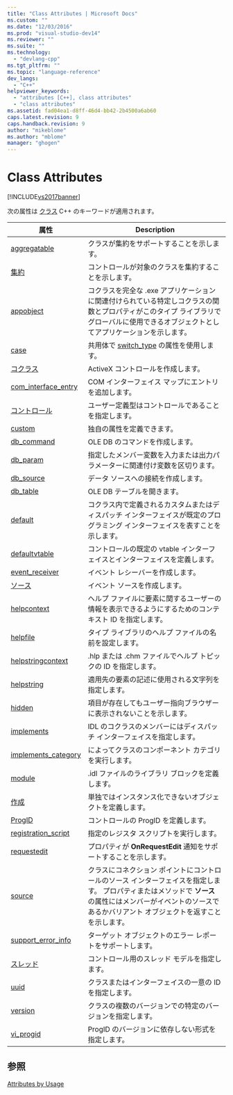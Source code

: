 ```yaml
---
title: "Class Attributes | Microsoft Docs"
ms.custom: ""
ms.date: "12/03/2016"
ms.prod: "visual-studio-dev14"
ms.reviewer: ""
ms.suite: ""
ms.technology: 
  - "devlang-cpp"
ms.tgt_pltfrm: ""
ms.topic: "language-reference"
dev_langs: 
  - "C++"
helpviewer_keywords: 
  - "attributes [C++], class attributes"
  - "class attributes"
ms.assetid: fad04ea1-d8ff-46d4-bb42-2b4500a6ab60
caps.latest.revision: 9
caps.handback.revision: 9
author: "mikeblome"
ms.author: "mblome"
manager: "ghogen"
---
```

# Class Attributes
[!INCLUDE[vs2017banner](../assembler/inline/includes/vs2017banner.md)]

次の属性は [クラス](../cpp/class-cpp.md) C\+\+ のキーワードが適用されます。  
  
|属性|Description|  
|--------|-----------------|  
|[aggregatable](../Topic/aggregatable.md)|クラスが集約をサポートすることを示します。|  
|[集約](../windows/aggregates.md)|コントロールが対象のクラスを集約することを示します。|  
|[appobject](../Topic/appobject.md)|コクラスを完全な .exe アプリケーションに関連付けられている特定しコクラスの関数とプロパティがこのタイプ ライブラリでグローバルに使用できるオブジェクトとしてアプリケーションを示します。|  
|[case](../windows/case-cpp.md)|共用体で [switch\_type](../windows/switch-type.md) の属性を使用します。|  
|[コクラス](../windows/coclass.md)|ActiveX コントロールを作成します。|  
|[com\_interface\_entry](../Topic/com_interface_entry%20\(C++\).md)|COM インターフェイス マップにエントリを追加します。|  
|[コントロール](../windows/control.md)|ユーザー定義型はコントロールであることを指定します。|  
|[custom](../windows/custom-cpp.md)|独自の属性を定義できます。|  
|[db\_command](../windows/db-command.md)|OLE DB のコマンドを作成します。|  
|[db\_param](../windows/db-param.md)|指定したメンバー変数を入力または出力パラメーターに関連付け変数を区切ります。|  
|[db\_source](../windows/db-source.md)|データ ソースへの接続を作成します。|  
|[db\_table](../windows/db-table.md)|OLE DB テーブルを開きます。|  
|[default](../windows/default-cpp.md)|コクラス内で定義されるカスタムまたはディスパッチ インターフェイスが既定のプログラミング インターフェイスを表すことを示します。|  
|[defaultvtable](../windows/defaultvtable.md)|コントロールの既定の vtable インターフェイスとインターフェイスを定義します。|  
|[event\_receiver](../windows/event-receiver.md)|イベント レシーバーを作成します。|  
|[ソース](../windows/event-source.md)|イベント ソースを作成します。|  
|[helpcontext](../windows/helpcontext.md)|ヘルプ ファイルに要素に関するユーザーの情報を表示できるようにするためのコンテキスト ID を指定します。|  
|[helpfile](../Topic/helpfile.md)|タイプ ライブラリのヘルプ ファイルの名前を設定します。|  
|[helpstringcontext](../windows/helpstringcontext.md)|.hlp または .chm ファイルでヘルプ トピックの ID を指定します。|  
|[helpstring](../windows/helpstring.md)|適用先の要素の記述に使用される文字列を指定します。|  
|[hidden](../Topic/hidden.md)|項目が存在してもユーザー指向ブラウザーに表示されないことを示します。|  
|[implements](../Topic/implements%20\(C++\).md)|IDL のコクラスのメンバーにはディスパッチ インターフェイスを指定します。|  
|[implements\_category](../Topic/implements_category.md)|によってクラスのコンポーネント カテゴリを実行します。|  
|[module](../windows/module-cpp.md)|.idl ファイルのライブラリ ブロックを定義します。|  
|[作成](../windows/noncreatable.md)|単独ではインスタンス化できないオブジェクトを定義します。|  
|[ProgID](../Topic/progid.md)|コントロールの ProgID を定義します。|  
|[registration\_script](../windows/registration-script.md)|指定のレジスタ スクリプトを実行します。|  
|[requestedit](../windows/requestedit.md)|プロパティが **OnRequestEdit** 通知をサポートすることを示します。|  
|[source](../Topic/source%20\(C++\).md)|クラスにコネクション ポイントにコントロールのソース インターフェイスを指定します。  プロパティまたはメソッドで **ソース**  の属性にはメンバーがイベントのソースであるかバリアント オブジェクトを返すことを示します。|  
|[support\_error\_info](../windows/support-error-info.md)|ターゲット オブジェクトのエラー レポートをサポートします。|  
|[スレッド](../windows/threading-cpp.md)|コントロール用のスレッド モデルを指定します。|  
|[uuid](../windows/uuid-cpp-attributes.md)|クラスまたはインターフェイスの一意の ID を指定します。|  
|[version](../windows/version-cpp.md)|クラスの複数のバージョンでの特定のバージョンを指定します。|  
|[vi\_progid](../windows/vi-progid.md)|ProgID のバージョンに依存しない形式を指定します。|  
  
## 参照  
 [Attributes by Usage](../windows/attributes-by-usage.md)